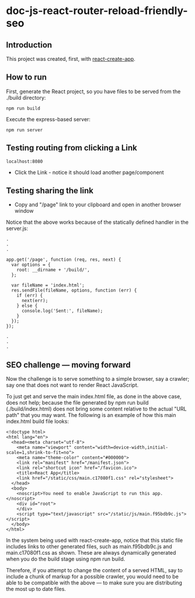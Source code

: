 # doc-js-react-router-reload-friendly-seo

## Introduction

This project was created, first, with [react-create-app](https://github.com/facebook/create-react-app).

## How to run

First, generate the React project, so you have files to be served from the ./build directory:

```
npm run build
```

Execute the express-based server:

```
npm run server
```

## Testing routing from clicking a Link

```
localhost:8080
```

* Click the Link - notice it should load another page/component

## Testing sharing the link

* Copy and "/page" link to your clipboard and open in another browser window

Notice that the above works because of the statically defined handler in the server.js:

```
.
.
.

app.get('/page', function (req, res, next) {
  var options = {
    root: __dirname + '/build/',
  };

  var fileName = 'index.html';
  res.sendFile(fileName, options, function (err) {
    if (err) {
      next(err);
    } else {
      console.log('Sent:', fileName);
    }
  });
});

.
.
.

```

## SEO challenge — moving forward

Now the challenge is to serve something to a simple browser, say a crawler; say one that does not want to render React JavaScript.

To just get and serve the main index.html file, as done in the above case, does not help; because the file generated by npm run build (./build/index.html) does not bring some content relative to the actual "URL path" that you may want. The following is an example of how this main index.html build file looks:

```
<!doctype html>
<html lang="en">
  <head><meta charset="utf-8">
    <meta name="viewport" content="width=device-width,initial-scale=1,shrink-to-fit=no">
    <meta name="theme-color" content="#000000">
    <link rel="manifest" href="/manifest.json">
    <link rel="shortcut icon" href="/favicon.ico">
    <title>React App</title>
    <link href="/static/css/main.c17080f1.css" rel="stylesheet">
  </head>
  <body>
    <noscript>You need to enable JavaScript to run this app.</noscript>
    <div id="root">
    </div>
    <script type="text/javascript" src="/static/js/main.f95bdb9c.js"></script>
  </body>
</html>
```

In the system being used with react-create-app, notice that this static file includes links to other generated files, such as main.f95bdb9c.js and main.c17080f1.css as shown. These are always dynamically generated when you do the build stage using npm run build.

Therefore, if you attempt to change the content of a served HTML, say to include a chunk of markup for a possible crawler, you would need to be able to be compatible with the above — to make sure you are distributing the most up to date files.

